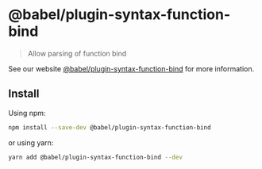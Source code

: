 # @babel/plugin-syntax-function-bind

> Allow parsing of function bind

See our website [@babel/plugin-syntax-function-bind](https://babeljs.io/docs/en/next/babel-plugin-syntax-function-bind.html) for more information.

## Install

Using npm:

```sh
npm install --save-dev @babel/plugin-syntax-function-bind
```

or using yarn:

```sh
yarn add @babel/plugin-syntax-function-bind --dev
```
